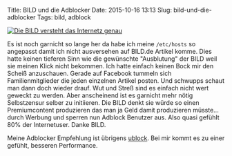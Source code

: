 Title: BILD und die Adblocker
Date: 2015-10-16 13:13
Slug: bild-und-die-adblocker
Tags: bild, adblock

[![Die BILD versteht das Internetz genau]({static}/images/bild_adblock.png)](http://www.kraftfuttermischwerk.de/blogg/bild-de-sperrt-adblock-user-aus/)

Es ist noch garnicht so lange her da habe ich meine `/etc/hosts` so angepasst damit ich nicht ausversehen auf BILD.de Artikel komme. Dies hatte keinen tieferen Sinn wie die gewünschte "Ausblutung" der BILD weil sie meinen Klick nicht bekommen. Ich hatte einfach keinen Bock mir den Scheiß anzuschauen. Gerade auf Facebook tummeln sich Familienmitglieder die jeden einzelnen Artikel posten. Und schwupps schaut man dann doch wieder drauf. Wut und Streß sind es einfach nicht wert geweckt zu werden. Aber anscheinend ist es garnicht mehr nötig Selbstzensur selber zu initiieren. Die BILD denkt sie würde so einen Premiumcontent produzieren das man ja Geld damit produzieren müsste... durch Werbung und sperren nun Adblock Benutzer aus. Also quasi gefühlt 80% der Internetuser. Danke BILD.

Meine Adblocker Empfehlung ist übrigens [ublock](https://www.ublock.org/). Bei mir kommt es zu einer gefühlt, besseren Performance.
